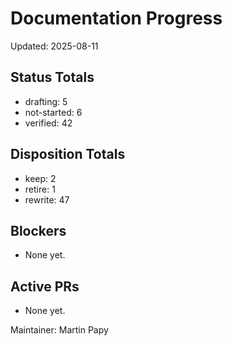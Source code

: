# Documentation Progress

Updated: 2025-08-11

## Status Totals
- drafting: 5
- not-started: 6
- verified: 42

## Disposition Totals
- keep: 2
- retire: 1
- rewrite: 47

## Blockers
- None yet.

## Active PRs
- None yet.

Maintainer: Martin Papy